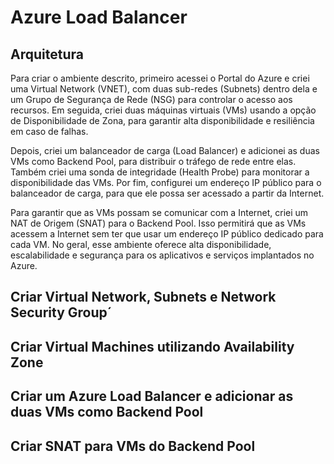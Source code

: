 # Azure Load Balancer
 
## Arquitetura



<p>Para criar o ambiente descrito, primeiro acessei o Portal do Azure e criei uma Virtual Network (VNET), com duas sub-redes (Subnets) dentro dela e um Grupo de Segurança de Rede (NSG) para controlar o acesso aos recursos. Em seguida, criei duas máquinas virtuais (VMs) usando a opção de Disponibilidade de Zona, para garantir alta disponibilidade e resiliência em caso de falhas.</p>

<p>Depois, criei um balanceador de carga (Load Balancer) e adicionei as duas VMs como Backend Pool, para distribuir o tráfego de rede entre elas. Também criei uma sonda de integridade (Health Probe) para monitorar a disponibilidade das VMs. Por fim, configurei um endereço IP público para o balanceador de carga, para que ele possa ser acessado a partir da Internet.</p>

<p>Para garantir que as VMs possam se comunicar com a Internet, criei um NAT de Origem (SNAT) para o Backend Pool. Isso permitirá que as VMs acessem a Internet sem ter que usar um endereço IP público dedicado para cada VM. No geral, esse ambiente oferece alta disponibilidade, escalabilidade e segurança para os aplicativos e serviços implantados no Azure.</p>


## Criar Virtual Network, Subnets e Network Security Group´




## Criar Virtual Machines utilizando Availability Zone




## Criar um Azure Load Balancer e adicionar as duas VMs como Backend Pool




## Criar SNAT para VMs do Backend Pool
